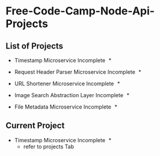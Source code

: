 # Free-Code-Camp-Node-Api-Projects

## List of Projects

- Timestamp Microservice Incomplete   *

- Request Header Parser Microservice Incomplete   *

- URL Shortener Microservice Incomplete   *

- Image Search Abstraction Layer Incomplete   *

- File Metadata Microservice Incomplete   *

## Current Project 
- Timestamp Microservice Incomplete   *
  - refer to projects Tab
